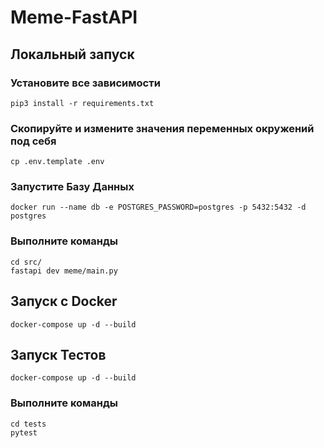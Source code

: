 # Meme-FastAPI

## Локальный запуск

### Установите все зависимости

```shell
pip3 install -r requirements.txt
```

### Скопируйте и измените значения переменных окружений под себя
```shell
cp .env.template .env
```

### Запустите Базу Данных
```shell
docker run --name db -e POSTGRES_PASSWORD=postgres -p 5432:5432 -d postgres 
```

### Выполните команды
```shell
cd src/
fastapi dev meme/main.py
```

## Запуск с Docker
```shell
docker-compose up -d --build
```

## Запуск Тестов
```shell
docker-compose up -d --build
```
### Выполните команды
```shell
cd tests
pytest
```